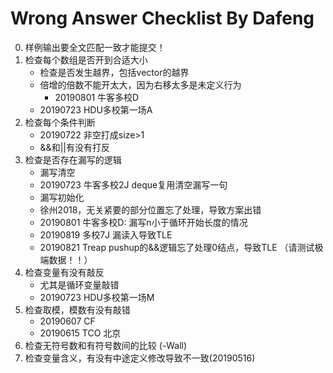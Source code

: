 # Wrong Answer Checklist By Dafeng

0. 样例输出要全文匹配一致才能提交！
1. 检查每个数组是否开到合适大小
   - 检查是否发生越界，包括vector的越界
   - 倍增的倍数不能开太大，因为右移太多是未定义行为 
      - 20190801 牛客多校D
   - 20190723 HDU多校第一场A
2. 检查每个条件判断 
   - 20190722 非空打成size>1
   - &&和||有没有打反
3. 检查是否存在漏写的逻辑
   -  漏写清空
    - 20190723 牛客多校2J deque复用清空漏写一句
   -  漏写初始化
    - 徐州2018，无关紧要的部分位置忘了处理，导致方案出错
   - 20190801 牛客多校D: 漏写n小于循环开始长度的情况
   - 20190819 多校7J 漏读入导致TLE
   - 20190821 Treap pushup的&&逻辑忘了处理0结点，导致TLE （请测试极端数据！！）
4. 检查变量有没有敲反
   - 尤其是循环变量敲错
   - 20190723 HDU多校第一场M
5. 检查取模，模数有没有敲错
   - 20190607 CF
   - 20190615 TCO 北京
6. 检查无符号数和有符号数间的比较 (-Wall)
7. 检查变量含义，有没有中途定义修改导致不一致(20190516)


